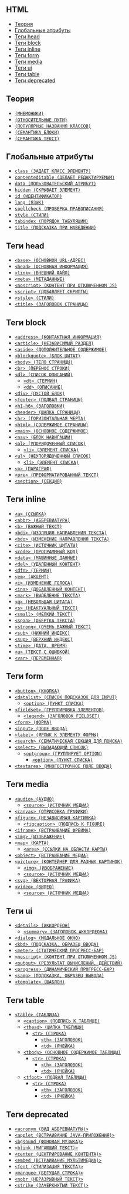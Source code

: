 <style>
  * {
    user-select: none;
  }
</style>

## HTML

- [Теория](#теория)
- [Глобальные атрибуты](#глобальные-атрибуты)
- [Теги head](#теги-head)
- [Теги block](#теги-block)
- [Теги inline](#теги-inline)
- [Теги form](#теги-form)
- [Теги media](#теги-media)
- [Теги ui](#теги-ui)
- [Теги table](#теги-table)
- [Теги deprecated](#теги-deprecated)

## Теория

- [`(МНЕМОНИКИ)`](./HTML/ТЕОРИЯ/Мнемоники.md)
- [`(ОТНОСИТЕЛЬНЫЕ ПУТИ)`](<./HTML/ТЕОРИЯ/Относительные пути.md>)
- [`(ПОПУЛЯРНЫЕ НАЗВАНИЯ КЛАССОВ)`](<./HTML/ТЕОРИЯ/Популярные названия классов.md>)
- [`(СЕМАНТИКА БЛОКИ)`](<./HTML/ТЕОРИЯ/Семантика блоки.md>)
- [`(СЕМАНТИКА ТЕКСТ)`](<./HTML/ТЕОРИЯ/Семантика текст.md>)

## Глобальные атрибуты

- [`class (ЗАДАЕТ КЛАСС ЭЛЕМЕНТУ)`](<./HTML/ATTRIBUTES GLOBAL/class (ЗАДАЕТ КЛАСС ЭЛЕМЕНТУ).md>)
- [`contenteditable (ДЕЛАЕТ РЕДАКТИРУЕМЫМ)`](<./HTML/ATTRIBUTES GLOBAL/contenteditable (ДЕЛАЕТ РЕДАКТИРУЕМЫМ).md>)
- [`data (ПОЛЬЗОВАТЕЛЬСКИЙ АТРИБУТ)`](<./HTML/ATTRIBUTES GLOBAL/data (ПОЛЬЗОВАТЕЛЬСКИЙ АТРИБУТ).md>)
- [`hidden (СКРЫВАЕТ ЭЛЕМЕНТ)`](<./HTML/ATTRIBUTES GLOBAL/hidden (СКРЫВАЕТ ЭЛЕМЕНТ).md>)
- [`id (ИДЕНТИФИКАТОР)`](<./HTML/ATTRIBUTES GLOBAL/id (ИДЕНТИФИКАТОР).md>)
- [`lang (ЯЗЫК)`](<./HTML/ATTRIBUTES GLOBAL/lang (ЯЗЫК).md>)
- [`spellcheck (ПРОВЕРКА ПРАВОПИСАНИЯ)`](<./HTML/ATTRIBUTES GLOBAL/spellcheck (ПРОВЕРКА ПРАВОПИСАНИЯ).md>)
- [`style (СТИЛИ)`](<./HTML/ATTRIBUTES GLOBAL/style (СТИЛИ).md>)
- [`tabindex (ПОРЯДОК ТАБУЛЯЦИИ)`](<./HTML/ATTRIBUTES GLOBAL/tabindex (ПОРЯДОК ТАБУЛЯЦИИ).md>)
- [`title (ПОДСКАЗКА ПРИ НАВЕДЕНИИ)`](<./HTML/ATTRIBUTES GLOBAL/title (ПОДСКАЗКА ПРИ НАВЕДЕНИИ).md>)

## Теги head

- [`<base> (ОСНОВНОЙ URL-АДРЕС)`](<./HTML/TAGS HEAD/base (ОСНОВНОЙ URL-АДРЕС).md>)
- [`<head> (ОСНОВНАЯ ИНФОРМАЦИЯ)`](<./HTML/TAGS HEAD/head (ОСНОВНАЯ ИНФОРМАЦИЯ).md>)
- [`<link> (ВНЕШНИЙ ФАЙЛ)`](<./HTML/TAGS HEAD/link (ВНЕШНИЙ ФАЙЛ).md>)
- [`<meta> (МЕТАДАННЫЕ)`](<./HTML/TAGS HEAD/meta (МЕТАДАННЫЕ).md>)
- [`<noscript> (КОНТЕНТ ПРИ ОТКЛЮЧЕННОМ JS)`](<./HTML/TAGS HEAD/noscript (КОНТЕНТ ПРИ ОТКЛЮЧЕННОМ JS).md>)
- [`<script> (ДОБАВЛЯЕТ СКРИПТЫ)`](<./HTML/TAGS HEAD/script (ДОБАВЛЯЕТ СКРИПТЫ).md>)
- [`<style> (СТИЛИ)`](<./HTML/TAGS HEAD/style (СТИЛИ).md>)
- [`<title> (ЗАГОЛОВОК СТРАНИЦЫ)`](<./HTML/TAGS HEAD/title (ЗАГОЛОВОК СТРАНИЦЫ).md>)

## Теги block

- [`<address> (КОНТАКТНАЯ ИНФОРМАЦИЯ)`](<./HTML/TAGS BLOCK/address (КОНТАКТНАЯ ИНФОРМАЦИЯ).md>)
- [`<article> (НЕЗАВИСИМЫЙ РАЗДЕЛ)`](<./HTML/TAGS BLOCK/article (НЕЗАВИСИМЫЙ РАЗДЕЛ).md>)
- [`<aside> (ДОПОЛНИТЕЛЬНОЕ СОДЕРЖИМОЕ)`](<./HTML/TAGS BLOCK/aside (ДОПОЛНИТЕЛЬНОЕ СОДЕРЖИМОЕ).md>)
- [`<blockquote> (БЛОК ЦИТАТ)`](<./HTML/TAGS BLOCK/blockquote (БЛОК ЦИТАТ).md>)
- [`<body> (ТЕЛО СТРАНИЦЫ)`](<./HTML/TAGS BLOCK/body (ТЕЛО СТРАНИЦЫ).md>)
- [`<br> (ПЕРЕНОС СТРОКИ)`](<./HTML/TAGS BLOCK/br (ПЕРЕНОС СТРОКИ).md>)
- [`<dl> (СПИСОК ОПИСАНИЙ)`](<./HTML/TAGS BLOCK/dl (СПИСОК ОПИСАНИЙ).md>)
  - [`<dt> (ТЕРМИН)`](<./HTML/TAGS BLOCK/dt (ТЕРМИН).md>)
  - [`<dd> (ОПИСАНИЕ)`](<./HTML/TAGS BLOCK/dd (ОПИСАНИЕ).md>)
- [`<div> (ПУСТОЙ БЛОК)`](<./HTML/TAGS BLOCK/div (ПУСТОЙ БЛОК).md>)
- [`<footer> (ПОДВАЛ СТРАНИЦЫ)`](<./HTML/TAGS BLOCK/footer (ПОДВАЛ СТРАНИЦЫ).md>)
- [`<h1-h6> (ЗАГОЛОВКИ)`](<./HTML/TAGS BLOCK/h1-h6 (ЗАГОЛОВКИ).md>)
- [`<header> (ШАПКА СТРАНИЦЫ)`](<./HTML/TAGS BLOCK/header (ШАПКА СТРАНИЦЫ).md>)
- [`<hr> (ГОРИЗОНТАЛЬНАЯ ЧЕРТА)`](<./HTML/TAGS BLOCK/hr (ГОРИЗОНТАЛЬНАЯ ЧЕРТА).md>)
- [`<html> (СОДЕРЖИМОЕ СТРАНИЦЫ)`](<./HTML/TAGS BLOCK/html (СОДЕРЖИМОЕ СТРАНИЦЫ).md>)
- [`<main> (ОСНОВНОЕ СОДЕРЖИМОЕ)`](<./HTML/TAGS BLOCK/main (ОСНОВНОЕ СОДЕРЖИМОЕ).md>)
- [`<nav> (БЛОК НАВИГАЦИИ)`](<./HTML/TAGS BLOCK/nav (БЛОК НАВИГАЦИИ).md>)
- [`<ol> (УПОРЯДОЧЕННЫЙ СПИСОК)`](<./HTML/TAGS BLOCK/ol (УПОРЯДОЧЕННЫЙ СПИСОК).md>)
  - [`<li> (ЭЛЕМЕНТ СПИСКА)`](<./HTML/TAGS BLOCK/li (ЭЛЕМЕНТ СПИСКА).md>)
- [`<ul> (НЕУПОРЯДОЧЕННЫЙ СПИСОК)`](<./HTML/TAGS BLOCK/ul (НЕУПОРЯДОЧЕННЫЙ СПИСОК).md>)
  - [`<li> (ЭЛЕМЕНТ СПИСКА)`](<./HTML/TAGS BLOCK/li (ЭЛЕМЕНТ СПИСКА).md>)
- [`<p> (ПАРАГРАФ)`](<./HTML/TAGS BLOCK/p (ПАРАГРАФ).md>)
- [`<pre> (ПРЕФОРМАТИРОВАННЫЙ ТЕКСТ)`](<./HTML/TAGS BLOCK/pre (ПРЕФОРМАТИРОВАННЫЙ ТЕКСТ).md>)
- [`<section> (СЕКЦИЯ)`](<./HTML/TAGS BLOCK/section (СЕКЦИЯ).md>)

## Теги inline

- [`<a> (ССЫЛКА)`](<./HTML/TAGS INLINE/a (ССЫЛКА).md>)
- [`<abbr> (АББРЕВИАТУРА)`](<./HTML/TAGS INLINE/abbr (АББРЕВИАТУРА).md>)
- [`<b> (ВАЖНЫЙ ТЕКСТ)`](<./HTML/TAGS INLINE/b (ВАЖНЫЙ ТЕКСТ).md>)
- [`<bdi> (ИЗОЛЯЦИЯ НАПРАВЛЕНИЯ ТЕКСТА)`](<./HTML/TAGS INLINE/bdi (ИЗОЛЯЦИЯ НАПРАВЛЕНИЯ ТЕКСТА).md>)
- [`<bdo> (ИЗМЕНЕНИЕ НАПРАВЛЕНИЯ ТЕКСТА)`](<./HTML/TAGS INLINE/bdo (ИЗМЕНЕНИЕ НАПРАВЛЕНИЯ ТЕКСТА).md>)
- [`<cite> (ИСТОЧНИК ЦИТАТЫ)`](<./HTML/TAGS INLINE/cite (ИСТОЧНИК ЦИТАТЫ).md>)
- [`<code> (ПРОГРАММНЫЙ КОД)`](<./HTML/TAGS INLINE/code (ПРОГРАММНЫЙ КОД).md>)
- [`<data> (МАШИННЫЕ ДАННЫЕ)`](<./HTML/TAGS INLINE/data (МАШИННЫЕ ДАННЫЕ).md>)
- [`<del> (УДАЛЕННЫЙ КОНТЕНТ)`](<./HTML/TAGS INLINE/del (УДАЛЕННЫЙ КОНТЕНТ).md>)
- [`<dfn> (ТЕРМИН)`](<./HTML/TAGS INLINE/dfn (ТЕРМИН).md>)
- [`<em> (АКЦЕНТ)`](<./HTML/TAGS INLINE/em (АКЦЕНТ).md>)
- [`<i> (ИЗМЕНЕНИЕ ГОЛОСА)`](<./HTML/TAGS INLINE/i (ИЗМЕНЕНИЕ ГОЛОСА).md>)
- [`<ins> (ДОБАВЛЕННЫЙ КОНТЕНТ)`](<./HTML/TAGS INLINE/ins (ДОБАВЛЕННЫЙ КОНТЕНТ).md>)
- [`<mark> (ВЫДЕЛЕНИЕ ТЕКСТА)`](<./HTML/TAGS INLINE/mark (ВЫДЕЛЕНИЕ ТЕКСТА).md>)
- [`<q> (НЕБОЛЬШАЯ ЦИТАТА)`](<./HTML/TAGS INLINE/q (НЕБОЛЬШАЯ ЦИТАТА).md>)
- [`<s> (НЕАКТУАЛЬНЫЙ ТЕКСТ)`](<./HTML/TAGS INLINE/s (НЕАКТУАЛЬНЫЙ ТЕКСТ).md>)
- [`<small> (МЕЛКИЙ ТЕКСТ)`](<./HTML/TAGS INLINE/small (МЕЛКИЙ ТЕКСТ).md>)
- [`<span> (ОБЕРТКА ТЕКСТА)`](<./HTML/TAGS INLINE/span (ОБЕРТКА ТЕКСТА).md>)
- [`<strong> (ОЧЕНЬ ВАЖНЫЙ ТЕКСТ)`](<./HTML/TAGS INLINE/strong (ОЧЕНЬ ВАЖНЫЙ ТЕКСТ).md>)
- [`<sub> (НИЖНИЙ ИНДЕКС)`](<./HTML/TAGS INLINE/sub (НИЖНИЙ ИНДЕКС).md>)
- [`<sup> (ВЕРХНИЙ ИНДЕКС)`](<./HTML/TAGS INLINE/sup (ВЕРХНИЙ ИНДЕКС).md>)
- [`<time> (ДАТА, ВРЕМЯ)`](<./HTML/TAGS INLINE/time (ДАТА, ВРЕМЯ).md>)
- [`<u> (ТЕКСТ С ОШИБКОЙ)`](<./HTML/TAGS INLINE/u (ТЕКСТ С ОШИБКОЙ).md>)
- [`<var> (ПЕРЕМЕННАЯ)`](<./HTML/TAGS INLINE/var (ПЕРЕМЕННАЯ).md>)

## Теги form

- [`<button> (КНОПКА)`](<./HTML/TAGS FORM/button (КНОПКА).md>)
- [`<datalist> (СПИСОК ПОДСКАЗОК ДЛЯ INPUT)`](<./HTML/TAGS FORM/datalist (СПИСОК ПОДСКАЗОК ДЛЯ INPUT).md>)
  - [`<option> (ПУНКТ СПИСКА)`](<./HTML/TAGS FORM/option (ПУНКТ СПИСКА).md>)
- [`<fieldset> (ГРУППИРОВКА ЭЛЕМЕНТОВ)`](<./HTML/TAGS FORM/fieldset (ГРУППИРОВКА ЭЛЕМЕНТОВ).md>)
  - [`<legend> (ЗАГОЛОВОК FIELDSET)`](<./HTML/TAGS FORM/legend (ЗАГОЛОВОК FIELDSET).md>)
- [`<form> (ФОРМА)`](<./HTML/TAGS FORM/form (ФОРМА).md>)
- [`<input> (ПОЛЕ ВВОДА)`](<./HTML/TAGS FORM/input (ПОЛЕ ВВОДА).md>)
- [`<label> (ЯРЛЫК К ЭЛЕМЕНТУ ФОРМЫ)`](<./HTML/TAGS FORM/label (ЯРЛЫК К ЭЛЕМЕНТУ ФОРМЫ).md>)
- [`<search> (СЕМАТИЧЕСКАЯ СЕКЦИЯ ДЛЯ ПОИСКА)`](<./HTML/TAGS FORM/search (СЕМАТИЧЕСКАЯ СЕКЦИЯ ДЛЯ ПОИСКА).md>)
- [`<select> (ВЫПАДАЮЩИЙ СПИСОК)`](<./HTML/TAGS FORM/select (ВЫПАДАЮЩИЙ СПИСОК).md>)
  - [`<optgroup> (ГРУППИРУЕТ OPTION)`](<./HTML/TAGS FORM/optgroup (ГРУППИРУЕТ OPTION).md>)
    - [`<option> (ПУНКТ СПИСКА)`](<./HTML/TAGS FORM/option (ПУНКТ СПИСКА).md>)
- [`<textarea> (МНОГОСТРОЧНОЕ ПОЛЕ ВВОДА)`](<./HTML/TAGS FORM/textarea (МНОГОСТРОЧНОЕ ПОЛЕ ВВОДА).md>)

## Теги media

- [`<audio> (АУДИО)`](<./HTML/TAGS MEDIA/audio (АУДИО).md>)
  - [`<source> (ИСТОЧНИК МЕДИА)`](<./HTML/TAGS MEDIA/source (ИСТОЧНИК МЕДИА).md>)
- [`<canvas> (ОТРИСОВКА ГРАФИКИ)`](<./HTML/TAGS MEDIA/canvas (ОТРИСОВКА ГРАФИКИ).md>)
- [`<figure> (НЕЗАВИСИМАЯ КАРТИНКА)`](<./HTML/TAGS MEDIA/figure (НЕЗАВИСИМАЯ КАРТИНКА).md>)
  - [`<figcaption> (ПОДПИСЬ К FIGURE)`](<./HTML/TAGS MEDIA/figcaption (ПОДПИСЬ К FIGURE).md>)
- [`<iframe> (ВСТРАИВАНИЕ ФРЕЙМА)`](<./HTML/TAGS MEDIA/iframe (ВСТРАИВАНИЕ ФРЕЙМА).md>)
- [`<img> (ИЗОБРАЖЕНИЕ)`](<./HTML/TAGS MEDIA/img (ИЗОБРАЖЕНИЕ).md>)
- [`<map> (КАРТА)`](<./HTML/TAGS MEDIA/map (КАРТА).md>)
  - [`<area> (ССЫЛКИ НА ОБЛАСТИ КАРТЫ)`](<./HTML/TAGS MEDIA/area (ССЫЛКИ НА ОБЛАСТИ КАРТЫ).md>)
- [`<object> (ВСТРАИВАНИЕ МЕДИА)`](<./HTML/TAGS MEDIA/object (ВСТРАИВАНИЕ МЕДИА).md>)
- [`<picture> (КОНТЕЙНЕР ДЛЯ РАЗНЫХ КАРТИНОК)`](<./HTML/TAGS MEDIA/picture (КОНТЕЙНЕР ДЛЯ РАЗНЫХ КАРТИНОК).md>)
  - [`<img> (ИЗОБРАЖЕНИЕ)`](<./HTML/TAGS MEDIA/img (ИЗОБРАЖЕНИЕ).md>)
  - [`<source> (ИСТОЧНИК МЕДИА)`](<./HTML/TAGS MEDIA/source (ИСТОЧНИК МЕДИА).md>)
- [`<svg> (ВЕКТОРНАЯ ГРАФИКА)`](<./HTML/TAGS MEDIA/svg (ВЕКТОРНАЯ ГРАФИКА).md>)
- [`<video> (ВИДЕО)`](<./HTML/TAGS MEDIA/video (ВИДЕО).md>)
  - [`<source> (ИСТОЧНИК МЕДИА)`](<./HTML/TAGS MEDIA/source (ИСТОЧНИК МЕДИА).md>)

## Теги ui

- [`<details> (АККОРДЕОН)`](<./HTML/TAGS UI/details (АККОРДЕОН).md>)
  - [`<summary> (ЗАГОЛОВОК АККОРДЕОНА)`](<./HTML/TAGS UI/summary (ЗАГОЛОВОК АККОРДЕОНА).md>)
- [`<dialog> (МОДАЛЬНОЕ ОКНО)`](<./HTML/TAGS UI/dialog (МОДАЛЬНОЕ ОКНО).md>)
- [`<kbd> (ПОДСКАЗКА, ОБРАЗЕЦ ВВОДА)`](<./HTML/TAGS UI/kbd (ПОДСКАЗКА, ОБРАЗЕЦ ВВОДА).md>)
- [`<meter> (СТАТИЧЕСКИЙ ПРОГРЕСС-БАР)`](<./HTML/TAGS UI/meter (СТАТИЧЕСКИЙ ПРОГРЕСС-БАР).md>)
- [`<noscript> (КОНТЕНТ ПРИ ОТКЛЮЧЕННОМ JS)`](<./HTML/TAGS HEAD/noscript (КОНТЕНТ ПРИ ОТКЛЮЧЕННОМ JS).md>)
- [`<output> (РЕЗУЛЬТАТ ВЫЧИСЛЕНИЙ, ДЕЙСТВИЙ)`](<./HTML/TAGS UI/output (РЕЗУЛЬТАТ ВЫЧИСЛЕНИЙ, ДЕЙСТВИЙ).md>)
- [`<progress> (ДИНАМИЧЕСКИЙ ПРОГРЕСС-БАР)`](<./HTML/TAGS UI/progress (ДИНАМИЧЕСКИЙ ПРОГРЕСС-БАР).md>)
- [`<samp> (ПОДСКАЗКА, ОБРАЗЕЦ ВЫВОДА)`](<./HTML/TAGS UI/samp (ПОДСКАЗКА, ОБРАЗЕЦ ВЫВОДА).md>)
- [`<template> (ШАБЛОН)`](<./HTML/TAGS UI/template (ШАБЛОН).md>)

## Теги table

- [`<table> (ТАБЛИЦА)`](<./HTML/TAGS TABLE/table (ТАБЛИЦА).md>)
  - [`<caption> (ПОДПИСЬ К ТАБЛИЦЕ)`](<./HTML/TAGS TABLE/caption (ПОДПИСЬ К ТАБЛИЦЕ).md>)
  - [`<thead> (ШАПКА ТАБЛИЦЫ)`](<./HTML/TAGS TABLE/thead (ШАПКА ТАБЛИЦЫ).md>)
    - [`<tr> (СТРОКА)`](<./HTML/TAGS TABLE/tr (СТРОКА).md>)
      - [`<th> (ЗАГОЛОВОК)`](<./HTML/TAGS TABLE/th (ЗАГОЛОВОК).md>)
      - [`<td> (ЯЧЕЙКА)`](<./HTML/TAGS TABLE/td (ЯЧЕЙКА).md>)
  - [`<tbody> (ОСНОВНОЕ СОДЕРЖИМОЕ ТАБЛИЦЫ)`](<./HTML/TAGS TABLE/tbody (ОСНОВНОЕ СОДЕРЖИМОЕ ТАБЛИЦЫ).md>)
    - [`<tr> (СТРОКА)`](<./HTML/TAGS TABLE/tr (СТРОКА).md>)
      - [`<th> (ЗАГОЛОВОК)`](<./HTML/TAGS TABLE/th (ЗАГОЛОВОК).md>)
      - [`<td> (ЯЧЕЙКА)`](<./HTML/TAGS TABLE/td (ЯЧЕЙКА).md>)
  - [`<tfoot> (ПОДВАЛ ТАБЛИЦЫ)`](<./HTML/TAGS TABLE/tfoot (ПОДВАЛ ТАБЛИЦЫ).md>)
    - [`<tr> (СТРОКА)`](<./HTML/TAGS TABLE/tr (СТРОКА).md>)
      - [`<th> (ЗАГОЛОВОК)`](<./HTML/TAGS TABLE/th (ЗАГОЛОВОК).md>)
      - [`<td> (ЯЧЕЙКА)`](<./HTML/TAGS TABLE/td (ЯЧЕЙКА).md>)

## Теги deprecated

- [`<acronym (ВИД АББРЕВИАТУРЫ)>`](<./HTML/TAGS DEPRECATED/acronym (ВИД АББРЕВИАТУРЫ).md>)
- [`<applet (ВСТРАИВАНИЕ JAVA-ПРИЛОЖЕНИЯ)>`](<./HTML/TAGS DEPRECATED/applet (ВСТРАИВАНИЕ JAVA-ПРИЛОЖЕНИЯ).md>)
- [`<bgsound (ФОНОВАЯ МУЗЫКА)>`](<./HTML/TAGS DEPRECATED/bgsound (ФОНОВАЯ МУЗЫКА).md>)
- [`<blink (МИГАЮЩИЙ ТЕКСТ)>`](<./HTML/TAGS DEPRECATED/blink (МИГАЮЩИЙ ТЕКСТ).md>)
- [`<center (ЦЕНТРИРОВАНИЕ КОНТЕНТА)>`](<./HTML/TAGS DEPRECATED/center (ЦЕНТРИРОВАНИЕ КОНТЕНТА).md>)
- [`<embed (ВСТРАИВАНИЕ МУЛЬТИМЕДИА)>`](<./HTML/TAGS DEPRECATED/embed (ВСТРАИВАНИЕ МУЛЬТИМЕДИА).md>)
- [`<font (СТИЛИЗАЦИЯ ТЕКСТА)>`](<./HTML/TAGS DEPRECATED/font (СТИЛИЗАЦИЯ ТЕКСТА).md>)
- [`<marquee (БЕГУЩАЯ СТРОКА)>`](<./HTML/TAGS DEPRECATED/marquee (БЕГУЩАЯ СТРОКА).md>)
- [`<nobr (НЕРАЗРЫВНЫЙ ТЕКСТ)>`](<./HTML/TAGS DEPRECATED/nobr (НЕРАЗРЫВНЫЙ ТЕКСТ).md>)
- [`<strike (ЗАЧЕРКНУТЫЙ ТЕКСТ)>`](<./HTML/TAGS DEPRECATED/strike (ЗАЧЕРКНУТЫЙ ТЕКСТ).md>)
